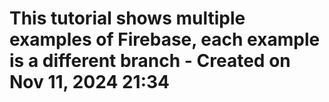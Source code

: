 # This tutorial shows multiple examples of Firebase, each example is a different branch - Created on Nov 11, 2024 21:34
